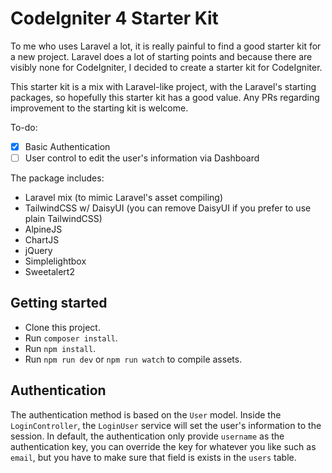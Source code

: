 # CodeIgniter 4 Starter Kit

To me who uses Laravel a lot, it is really painful to find a good starter kit
for a new project. Laravel does a lot of starting points and because there are
visibly none for CodeIgniter, I decided to create a starter kit for CodeIgniter.

This starter kit is a mix with Laravel-like project, with the Laravel's
starting packages, so hopefully this starter kit has a good value. Any PRs
regarding improvement to the starting kit is welcome.

To-do:
- [x] Basic Authentication
- [ ] User control to edit the user's information via Dashboard

The package includes:
- Laravel mix (to mimic Laravel's asset compiling)
- TailwindCSS w/ DaisyUI (you can remove DaisyUI if you prefer to use plain TailwindCSS)
- AlpineJS
- ChartJS
- jQuery
- Simplelightbox
- Sweetalert2

## Getting started
- Clone this project.
- Run `composer install`.
- Run `npm install`.
- Run `npm run dev` or `npm run watch` to compile assets.

## Authentication
The authentication method is based on the `User` model. Inside the
`LoginController`, the `LoginUser` service will set the user's information to
the session. In default, the authentication only provide `username` as the
authentication key, you can override the key for whatever you like such as
`email`, but you have to make sure that field is exists in the `users` table.